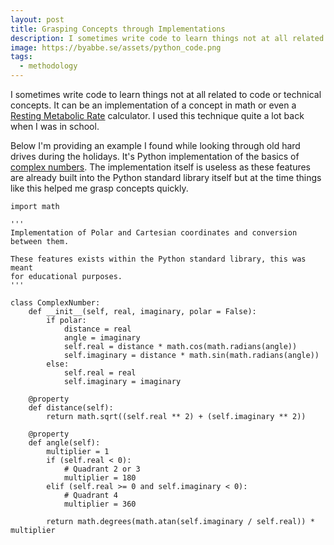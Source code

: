 ```yaml
---
layout: post
title: Grasping Concepts through Implementations
description: I sometimes write code to learn things not at all related to code or technical concepts. Here is an example from when I was still in school.
image: https://byabbe.se/assets/python_code.png
tags:
  - methodology
---
```


I sometimes write code to learn things not at all related to code or technical concepts. It can be an implementation of a concept in math or even a 
[Resting Metabolic Rate](https://en.wikipedia.org/wiki/Resting_metabolic_rate) calculator. I used this technique quite a lot back when I was in school.

Below I'm providing an example I found while looking through old hard drives during the holidays. It's Python implementation of the basics of [complex numbers](https://en.wikipedia.org/wiki/Complex_number). The implementation itself is useless as these features are already built into the Python standard library itself but at the time things like this helped me grasp concepts quickly.

<pre><code class="language-python">import math

'''
Implementation of Polar and Cartesian coordinates and conversion between them.

These features exists within the Python standard library, this was meant 
for educational purposes.
'''

class ComplexNumber:
    def __init__(self, real, imaginary, polar = False):
        if polar:
            distance = real
            angle = imaginary
            self.real = distance * math.cos(math.radians(angle))
            self.imaginary = distance * math.sin(math.radians(angle))
        else:
            self.real = real
            self.imaginary = imaginary

    @property
    def distance(self):
        return math.sqrt((self.real ** 2) + (self.imaginary ** 2))
        
    @property
    def angle(self):
        multiplier = 1
        if (self.real < 0):
            # Quadrant 2 or 3
            multiplier = 180
        elif (self.real >= 0 and self.imaginary < 0):
            # Quadrant 4
            multiplier = 360
            
        return math.degrees(math.atan(self.imaginary / self.real)) * multiplier
</code></pre>
